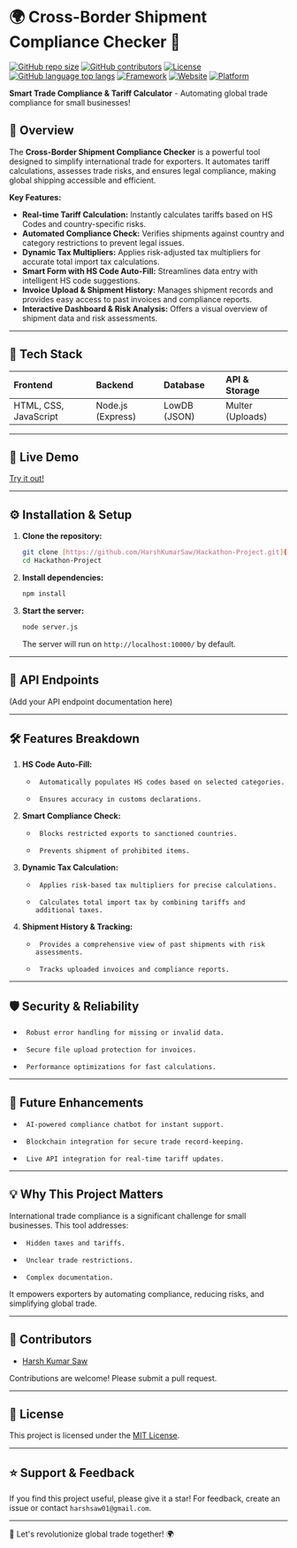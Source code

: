 # 🌍 Cross-Border Shipment Compliance Checker 🚀

[![GitHub repo size](https://img.shields.io/github/repo-size/HarshKumarSaw/Hackathon-Project)](https://github.com/HarshKumarSaw/Hackathon-Project)
[![GitHub contributors](https://img.shields.io/github/contributors/HarshKumarSaw/Hackathon-Project)](https://github.com/HarshKumarSaw/Hackathon-Project/graphs/contributors)
[![License](https://img.shields.io/github/license/HarshKumarSaw/Hackathon-Project)](LICENSE)
 [![GitHub language top langs](https://img.shields.io/github/languages/top/HarshKumarSaw/Hackathon-Project)](https://github.com/HarshKumarSaw/Hackathon-Project)
 [![Framework](https://img.shields.io/badge/framework-Express.js-brightgreen)](https://expressjs.com/)
 [![Website](https://img.shields.io/website?down_color=red&down_message=offline&up_color=green&up_message=online&url=https%3A%2F%2Fharshkumarsaw.github.io%2FHackathon-Project%2Findex.html)](https://harshkumarsaw.github.io/Hackathon-Project/index.html)
 [![Platform](https://img.shields.io/badge/platform-all-brightgreen)](https://harshkumarsaw.github.io/Hackathon-Project/index.html)

**Smart Trade Compliance & Tariff Calculator** - Automating global trade compliance for small businesses!

## 🌟 Overview

The **Cross-Border Shipment Compliance Checker** is a powerful tool designed to simplify international trade for exporters. It automates tariff calculations, assesses trade risks, and ensures legal compliance, making global shipping accessible and efficient.

**Key Features:**

-   **Real-time Tariff Calculation:** Instantly calculates tariffs based on HS Codes and country-specific risks.
-   **Automated Compliance Check:** Verifies shipments against country and category restrictions to prevent legal issues.
-   **Dynamic Tax Multipliers:** Applies risk-adjusted tax multipliers for accurate total import tax calculations.
-   **Smart Form with HS Code Auto-Fill:** Streamlines data entry with intelligent HS code suggestions.
-   **Invoice Upload & Shipment History:** Manages shipment records and provides easy access to past invoices and compliance reports.
-   **Interactive Dashboard & Risk Analysis:** Offers a visual overview of shipment data and risk assessments.

---

## 🔧 Tech Stack

| Frontend          | Backend           | Database        | API & Storage    |
| :---------------- | :---------------- | :-------------- | :--------------- |
| HTML, CSS, JavaScript | Node.js (Express) | LowDB (JSON)    | Multer (Uploads) |

---

## 🚀 Live Demo

[Try it out!](https://harshkumarsaw.github.io/Hackathon-Project/index.html)

---

## ⚙ Installation & Setup

1.  **Clone the repository:**

    ```bash
    git clone [https://github.com/HarshKumarSaw/Hackathon-Project.git](https://www.google.com/search?q=https://github.com/HarshKumarSaw/Hackathon-Project.git)
    cd Hackathon-Project
    ```

2.  **Install dependencies:**

    ```bash
    npm install
    ```

3.  **Start the server:**

    ```bash
    node server.js
    ```

    The server will run on `http://localhost:10000/` by default.

---

## 📌 API Endpoints

(Add your API endpoint documentation here)

---

## 🛠 Features Breakdown

1.  **HS Code Auto-Fill:**
    -      Automatically populates HS codes based on selected categories.
    -      Ensures accuracy in customs declarations.

2.  **Smart Compliance Check:**
    -      Blocks restricted exports to sanctioned countries.
    -      Prevents shipment of prohibited items.

3.  **Dynamic Tax Calculation:**
    -      Applies risk-based tax multipliers for precise calculations.
    -      Calculates total import tax by combining tariffs and additional taxes.

4.  **Shipment History & Tracking:**
    -      Provides a comprehensive view of past shipments with risk assessments.
    -      Tracks uploaded invoices and compliance reports.

---

## 🛡 Security & Reliability

-      Robust error handling for missing or invalid data.
-      Secure file upload protection for invoices.
-      Performance optimizations for fast calculations.

---

## 🎯 Future Enhancements

-      AI-powered compliance chatbot for instant support.
-      Blockchain integration for secure trade record-keeping.
-      Live API integration for real-time tariff updates.

---

## 💡 Why This Project Matters

International trade compliance is a significant challenge for small businesses. This tool addresses:

-      Hidden taxes and tariffs.
-      Unclear trade restrictions.
-      Complex documentation.

It empowers exporters by automating compliance, reducing risks, and simplifying global trade.

---

## 📝 Contributors

-   [Harsh Kumar Saw](https://github.com/HarshKumarSaw)

Contributions are welcome! Please submit a pull request.

---

## 📜 License

This project is licensed under the [MIT License](LICENSE).

---

## ⭐ Support & Feedback

If you find this project useful, please give it a star! For feedback, create an issue or contact `harshsaw01@gmail.com`.

---

🚀 Let's revolutionize global trade together! 🌍
